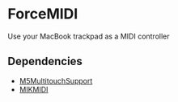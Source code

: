 # ForceMIDI
Use your MacBook trackpad as a MIDI controller

## Dependencies
+ [M5MultitouchSupport](https://github.com/mhuusko5/M5MultitouchSupport)
+ [MIKMIDI](https://github.com/mixedinkey-opensource/MIKMIDI)

